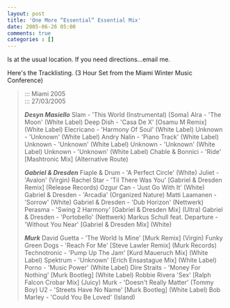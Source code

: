 ```yaml
---
layout: post
title: 'One More “Essential” Essential Mix'
date: 2005-06-26 05:00
comments: true
categories : []
---  
```


Is at the usual location. If you need directions...email me.

Here's the Tracklisting. (3 Hour Set from the Miami Winter Music Conference)

<blockquote>
::: Miami 2005<br />
::: 27/03/2005

***Desyn Masiello***
Slam - 'This World (Instrumental) (Soma)
Alra - 'The Moon' (White Label)
Deep Dish - 'Casa De X' [Osamu M Remix] (White Label)
Elecricano - 'Harmony Of Soul' (White Label)
Unknown - 'Unknown' (White Label)
Andry Nalin - 'Piano Track' (White Label)
Unknown - 'Unknown' (White Label)
Unknown - 'Unknown' (White Label)
Unknown - 'Unknown' (White Label)
Chable & Bonnici - 'Ride' [Mashtronic Mix] (Alternative Route)

***Gabriel & Dresden***
Fiaple & Drum - 'A Perfect Circle' (White)
Juliet - 'Avalon' (Virgin)
Rachel Star - 'Til There Was You' [Gabriel & Dresden Remix] (Release Records)
Ozgur Can - 'Just Go With It' (White)
Gabriel & Dresden - 'Arcadia' (Organized Nature)
Matti Laamanen - 'Sorrow' (White)
Gabriel & Dresden - 'Dub Horizon' (Nettwerk)
Perasma - 'Swing 2 Harmony' [Gabriel & Dresden Mix] (Ultra)
Gabriel & Dresden - 'Portobello' (Nettwerk)
Markus Schull feat. Departure - 'Without You Near' [Gabriel & Dresden Mix] (White)

***Murk***
David Guetta - 'The World Is Mine' [Murk Remix] (Virgin)
Funky Green Dogs - 'Reach For Me' [Steve Lawler Remix] (Murk Records)
Technotronic - 'Pump Up The Jam' [Kurd Maueruch Mix] (White Label)
Spektrum - 'Unknown' [Erich Ensastague Mix] (White Label)
Porno - 'Music Power' (White Label)
Dire Straits - 'Money For Nothing' [Murk Bootleg] (White Label)
Robbie Rivera 'Sex' [Ralph Falcon Crobar Mix] (Juicy)
Murk - 'Doesn't Really Matter' (Tommy Boy)
U2 - 'Streets Have No Name' [Murk Bootleg] (White Label)
Bob Marley - 'Could You Be Loved' (Island)</blockquote>


